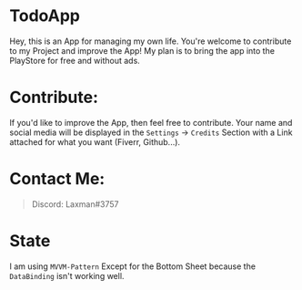 # TodoApp
Hey, this is an App for managing my own life. You're welcome to contribute to my Project and improve the App! My plan is to bring the app into the PlayStore for free and without ads.

# Contribute:
If you'd like to improve the App, then feel free to contribute. Your name and social media will be displayed in the `Settings` -> `Credits` Section with a Link attached for what you want (Fiverr, Github...).

# Contact Me:
> Discord: Laxman#3757  

# State
I am using `MVVM-Pattern` Except for the Bottom Sheet because the `DataBinding` isn't working well.
